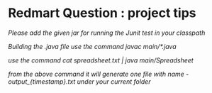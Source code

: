 # Redmart Question : project tips

_Please add the given jar for running the Junit test in your classpath_

_Building the .java file use the command javac main/\*.java_

_use the command cat spreadsheet.txt | java main/Spreadsheet_
 
_from the above command it will generate one file with name - output\_{timestamp}.txt under your current folder_
